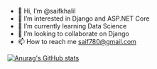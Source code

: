- 👋 Hi, I’m @saifkhalil
- 👀 I’m interested in Django and ASP.NET Core
- 🌱 I’m currently learning Data Science 
- 💞️ I’m looking to collaborate on Django
- 📫 How to reach me saif780@gmail.com

<!---
saifkhalil/saifkhalil is a ✨ special ✨ repository because its `README.md` (this file) appears on your GitHub profile.
You can click the Preview link to take a look at your changes.
--->


[![Anurag's GitHub stats](https://github-readme-stats.vercel.app/api?username=saif780)](https://github.com/anuraghazra/github-readme-stats)

